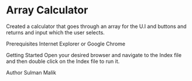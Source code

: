 # Array Calculator
Created a calculator that goes through an array for the U.I and buttons and returns and input which the user selects.

Prerequisites
Internet Explorer or Google Chrome

Getting Started
Open your desired browser and navigate to the Index file and then double click on the Index file to run it.

Author
Sulman Malik
